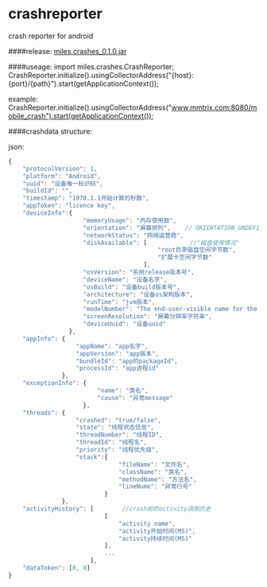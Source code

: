 # crashreporter

crash reporter for android

####release:
[miles.crashes_0.1.0.jar](http://cdn.mmtrix.com/www.apmbe.com/v2.0/wp-content/uploads/2015/03/miles.crashes_0.1.0.jar)

####useage: 
import miles.crashes.CrashReporter;<br>
CrashReporter.initialize().usingCollectorAddress("{host}:{port}/{path}").start(getApplicationContext());<br>

example:<br>
CrashReporter.initialize().usingCollectorAddress("www.mmtrix.com:8080/mobile_crash").start(getApplicationContext());

####crashdata structure:

json:<br>
```javascript
{
    "protocolVersion": 1,
    "platform": "Android",
    "uuid": "设备唯一标识码",
    "buildId": "",
    "timestamp": "1970.1.1开始计算的秒数",
    "appToken": "licence key",
    "deviceInfo":{
                     "memoryUsage": "内存使用数",
                     "orientation": "屏幕排列",    // ORIENTATION_UNDEFINED = 0, ORIENTATION_PORTRAIT = 1, ORIENTATION_LANDSCAPE = 2
                     "networkStatus": "网络运营商",
                     "diskAvailable": [            //"磁盘使用情况"
                                          "root目录磁盘空闲字节数",
                                          "扩展卡空闲字节数"
                                      ],
                     "osVersion": "系统release版本号",
                     "deviceName": "设备名字",
                     "osBuild": "设备build版本号",
                     "architecture": "设备os架构版本",
                     "runTime": "jvm版本",
                     "modelNumber": "The end-user-visible name for the end product.",
                     "screenResolution": "屏幕分辨率字符串",
                     "deviceUuid": "设备uuid"
                 },
    "appInfo": {
                   "appName": "app名字",
                   "appVersion": "app版本",
                   "bundleId": "app的packageId",
                   "processId": "app进程id"
               },
    "exceptionInfo": {
                         "name": "类名",
                         "cause": "异常message"
                     },
    "threads": {
                   "crashed": "true/false",
                   "state": "线程状态信息",
                   "threadNumber": "线程ID",
                   "threadId": "线程名",
                   "priority": "线程优先级",
                   "stack":{
                               "fileName": "文件名",
                               "className": "类名",
                               "methodName": "方法名",
                               "lineNume": "异常行号"
                           } 
               },
    "activityHistory": [        //crash前的activity调用历史
                           [
                               "activity name",
                               "activity开始时间(MS)",
                               "activity持续时间(MS)"
                           ],
                           ...    
                       ],
    "dataToken": [0, 0]
}
```
